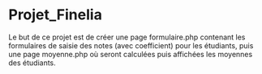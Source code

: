 # Projet_Finelia

Le but de ce projet est de créer une page formulaire.php contenant les formulaires de saisie des notes (avec coefficient) pour les étudiants, puis une page moyenne.php où seront calculées puis affichées les moyennes des étudiants.
